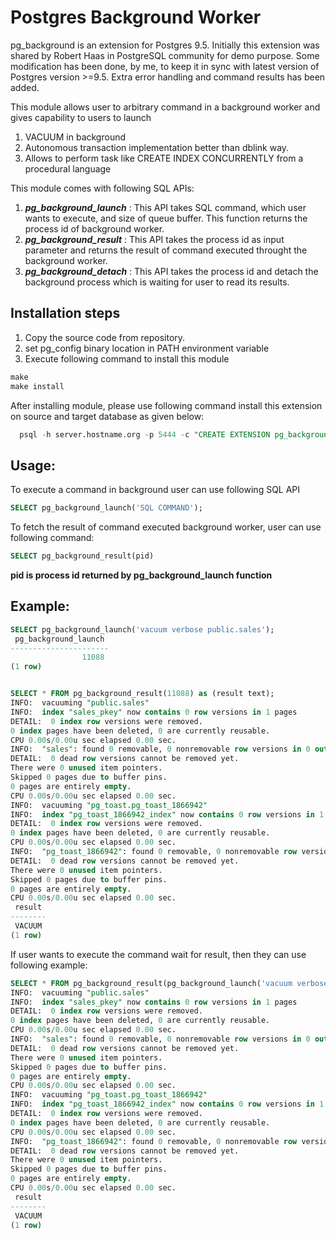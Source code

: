 # Postgres Background Worker

pg_background is an extension for Postgres 9.5.
Initially this extension was shared by Robert Haas in PostgreSQL community for demo purpose. Some modification has been done, by me, to keep it in sync with latest version of Postgres version >=9.5. Extra error handling and command results has been added.

This module allows user to arbitrary command in a background worker and gives capability to users to launch 

1. VACUUM in background
2. Autonomous transaction implementation better than dblink way.
3. Allows to perform task like CREATE INDEX CONCURRENTLY from a procedural language 

This module comes with following SQL APIs:

1. ***pg_background_launch*** : This API takes SQL command, which user wants to execute, and size of queue buffer. This function returns the process id of background worker.
2. ***pg_background_result*** : This API takes the process id as input parameter and returns the result of command executed throught the background worker.
3. ***pg_background_detach*** : This API takes the process id and detach the background process which is waiting for user to read its results.

## Installation steps

1. Copy the source code from repository.
2. set pg_config binary location in PATH environment variable
3. Execute following command to install this module
```sql
make
make install
```
After installing module, please use following command install this extension on source and target database as given below:
```sql
  psql -h server.hostname.org -p 5444 -c "CREATE EXTENSION pg_background;" dbname
```

## Usage:

To execute a command in background user can use following SQL API
```sql
SELECT pg_background_launch('SQL COMMAND');
```

To fetch the result of command executed background worker, user can use following command:
```sql
SELECT pg_background_result(pid)
```

**pid is process id returned by pg_background_launch function**

## Example:

```sql
SELECT pg_background_launch('vacuum verbose public.sales');
 pg_background_launch 
----------------------
                11088
(1 row)


SELECT * FROM pg_background_result(11088) as (result text);
INFO:  vacuuming "public.sales"
INFO:  index "sales_pkey" now contains 0 row versions in 1 pages
DETAIL:  0 index row versions were removed.
0 index pages have been deleted, 0 are currently reusable.
CPU 0.00s/0.00u sec elapsed 0.00 sec.
INFO:  "sales": found 0 removable, 0 nonremovable row versions in 0 out of 0 pages
DETAIL:  0 dead row versions cannot be removed yet.
There were 0 unused item pointers.
Skipped 0 pages due to buffer pins.
0 pages are entirely empty.
CPU 0.00s/0.00u sec elapsed 0.00 sec.
INFO:  vacuuming "pg_toast.pg_toast_1866942"
INFO:  index "pg_toast_1866942_index" now contains 0 row versions in 1 pages
DETAIL:  0 index row versions were removed.
0 index pages have been deleted, 0 are currently reusable.
CPU 0.00s/0.00u sec elapsed 0.00 sec.
INFO:  "pg_toast_1866942": found 0 removable, 0 nonremovable row versions in 0 out of 0 pages
DETAIL:  0 dead row versions cannot be removed yet.
There were 0 unused item pointers.
Skipped 0 pages due to buffer pins.
0 pages are entirely empty.
CPU 0.00s/0.00u sec elapsed 0.00 sec.
 result    
--------
 VACUUM
(1 row)

```

If user wants to execute the command wait for result, then they can use following example:
```sql
SELECT * FROM pg_background_result(pg_background_launch('vacuum verbose public.sales')) as (result TEXT);
INFO:  vacuuming "public.sales"
INFO:  index "sales_pkey" now contains 0 row versions in 1 pages
DETAIL:  0 index row versions were removed.
0 index pages have been deleted, 0 are currently reusable.
CPU 0.00s/0.00u sec elapsed 0.00 sec.
INFO:  "sales": found 0 removable, 0 nonremovable row versions in 0 out of 0 pages
DETAIL:  0 dead row versions cannot be removed yet.
There were 0 unused item pointers.
Skipped 0 pages due to buffer pins.
0 pages are entirely empty.
CPU 0.00s/0.00u sec elapsed 0.00 sec.
INFO:  vacuuming "pg_toast.pg_toast_1866942"
INFO:  index "pg_toast_1866942_index" now contains 0 row versions in 1 pages
DETAIL:  0 index row versions were removed.
0 index pages have been deleted, 0 are currently reusable.
CPU 0.00s/0.00u sec elapsed 0.00 sec.
INFO:  "pg_toast_1866942": found 0 removable, 0 nonremovable row versions in 0 out of 0 pages
DETAIL:  0 dead row versions cannot be removed yet.
There were 0 unused item pointers.
Skipped 0 pages due to buffer pins.
0 pages are entirely empty.
CPU 0.00s/0.00u sec elapsed 0.00 sec.
 result 
--------
 VACUUM
(1 row)
```
